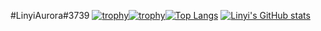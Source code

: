 #LinyiAurora#3739
[![trophy](https://github-profile-trophy.vercel.app/?username=linyiaurora3739)](https://github.com/ryo-ma/github-profile-trophy)[![trophy](https://github-profile-trophy.vercel.app/?username=linyiaurora3739)](https://github.com/ryo-ma/github-profile-trophy)[![Top Langs](https://github-readme-stats.vercel.app/api/top-langs/?username=linyiaurora3739&layout=compact)](https://github.com/anuraghazra/github-readme-stats)
[![Linyi's GitHub stats](https://github-readme-stats.vercel.app/api?username=linyiaurora3739)](https://github.com/anuraghazra/github-readme-stats)

